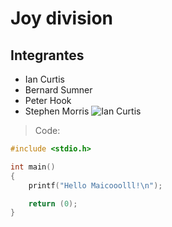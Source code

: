 # Joy division
## Integrantes
- Ian Curtis
- Bernard Sumner
- Peter Hook
- Stephen Morris
![Ian Curtis](https://th.bing.com/th/id/R.ffe45680d1cef38235e9728fe0b13714?rik=POIUUeYBCstodQ&riu=http%3a%2f%2ftheaftermag.com%2fwp-content%2fuploads%2f2016%2f05%2fIan-Curtis.jpg&ehk=S6fDryt%2fZJnHQsJAYYz4WEBhNFqwu2lQNWfjyZwmcdw%3d&risl=&pid=ImgRaw&r=0)
> Code:

```c
#include <stdio.h>

int main()
{
	printf("Hello Maicooolll!\n");

	return (0);
}
```